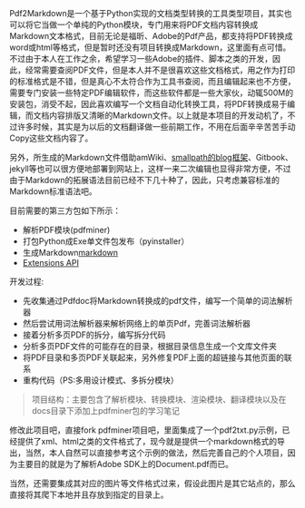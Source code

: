 Pdf2Markdown是一个基于Python实现的文档类型转换的工具类型项目，其实也可以将它当做一个单纯的Python模块，专门用来将PDF文档内容转换成Markdown文本格式，目前无论是福昕、Adobe的Pdf产品，都支持将PDF转换成word或html等格式，但是暂时还没有项目转换成Markdown，这里面有点可惜。不过由于本人在工作之余，希望学习一些Adobe的插件、脚本之类的开发，因此，经常需要查阅PDF文件，但是本人并不是很喜欢这些文档格式，用之作为打印的标准格式是不错，但是真心不太符合作为工具书查阅，而且编辑起来也不方便，需要专门安装一些特定PDF编辑软件，而这些软件都是一些大家伙，动辄500M的安装包，消受不起，因此喜欢编写一个文档自动化转换工具，将PDF转换成易于编辑，而文档内容排版又清晰的Markdown文件。以上就是本项目的开发动机了，不过许多时候，其实是为以后的文档翻译做一些前期工作，不用在后面辛辛苦苦手动Copy这些文档内容了。

另外，所生成的Markdown文件借助amWiki、[smallpath的blog框架](https://smallpath.me)、Gitbook、jekyll等也可以很方便地部署到网站上，这样一来二次编辑也显得非常方便，不过由于Markdown的拓展语法目前已经不下几十种了，因此，只考虑兼容标准的Markdown标准语法吧。

目前需要的第三方包如下所示：
 - 解析PDF模块(pdfminer)
 - 打包Python成Exe单文件包发布（pyinstaller）
 - 生成Markdown[markdown](https://github.com/Python-Markdown/markdown)
  - [Extensions API](https://pythonhosted.org/Markdown/extensions/api.html)

开发过程:
 - 先收集通过Pdfdoc将Markdown转换成的pdf文件，编写一个简单的词法解析器
 - 然后尝试用词法解析器来解析网络上的单页Pdf，完善词法解析器
 - 接着分析多页PDF的拆分，编写拆分代码 
 - 分析多页PDF文件的可能存在的目录，根据目录信息生成一个文库文件夹
 - 将PDF目录和多页PDF关联起来，另外修复PDF上面的超链接与其他页面的联系
 - 重构代码（PS:多用设计模式、多拆分模块）

>项目结构：主要包含了解析模块、转换模块、渲染模块、翻译模块以及在docs目录下添加上pdfminer包的学习笔记

修改此项目吧，直接fork pdfminer项目吧，里面集成了一个pdf2txt.py示例，已经提供了xml、html之类的文件格式了，现今就是提供一个markdown格式的导出，当然，本人自然可以直接参考这个示例的做法，然后完善自己的个人项目，因为主要目的就是为了解析Adobe SDK上的Document.pdf而已。

当然，还需要集成其对应的图片等文件格式过来，假设此图片是其它站点的，那么直接将其爬下本地并且存放到指定的目录上。